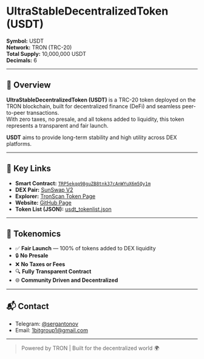 # UltraStableDecentralizedToken (USDT)

**Symbol:** USDT  
**Network:** TRON (TRC-20)  
**Total Supply:** 10,000,000 USDT  
**Decimals:** 6

---

## 📌 Overview

**UltraStableDecentralizedToken (USDT)** is a TRC-20 token deployed on the TRON blockchain, built for decentralized finance (DeFi) and seamless peer-to-peer transactions.  
With zero taxes, no presale, and all tokens added to liquidity, this token represents a transparent and fair launch.

**USDT** aims to provide long-term stability and high utility across DEX platforms.

---

## 🔗 Key Links

- **Smart Contract:** [`TRP5ekqq98guZB8tnk37cAnWYuX6m5Qy1m`](https://tronscan.org/#/contract/TRP5ekqq98guZB8tnk37cAnWYuX6m5Qy1m/code)
- **DEX Pair:** [SunSwap V2](https://sunswap.com/?lang=en-US#/scanv2/detail/TY71EbYavABemb2ppdXiAh88LSbJyzFCHu)
- **Explorer:** [TronScan Token Page](https://tronscan.org/#/contract/TRP5ekqq98guZB8tnk37cAnWYuX6m5Qy1m)
- **Website:** [GitHub Page](https://1bitgroup1.github.io/UltraStableDecentralizedToken/)
- **Token List (JSON):** [usdt_tokenlist.json](https://1bitgroup1.github.io/UltraStableDecentralizedToken/usdt_tokenlist.json)

---

## 💸 Tokenomics

- ✅ **Fair Launch** — 100% of tokens added to DEX liquidity
- 🔒 **No Presale**
- ❌ **No Taxes or Fees**
- 🔍 **Fully Transparent Contract**
- 🌐 **Community Driven and Decentralized**

---

## 📬 Contact

- Telegram: [@sergantonov](https://t.me/sergantonov)  
- Email: [1bitgroup1@gmail.com](mailto:1bitgroup1@gmail.com)

---

> Powered by TRON | Built for the decentralized world 🌍

